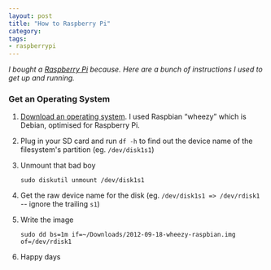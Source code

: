 ```yaml
---
layout: post
title: "How to Raspberry Pi"
category: 
tags:
- raspberrypi
---
```

 
 _I bought a [Raspberry Pi](http://en.wikipedia.org/wiki/Raspberry_Pi) because. Here are a bunch of instructions I used to get up and running._
 
### Get an Operating System

1. [Download an operating system](http://www.raspberrypi.org/downloads). I used Raspbian “wheezy” which is Debian, optimised for Raspberry Pi.
2. Plug in your SD card and run `df -h` to find out the device name of the filesystem's partition (eg. `/dev/disk1s1`)
3. Unmount that bad boy

       sudo diskutil unmount /dev/disk1s1
4. Get the raw device name for the disk (eg. `/dev/disk1s1 => /dev/rdisk1` -- ignore the trailing `s1`)
5. Write the image

       sudo dd bs=1m if=~/Downloads/2012-09-18-wheezy-raspbian.img of=/dev/rdisk1
6. Happy days
